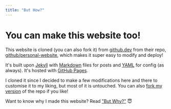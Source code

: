 ```yaml
---
title: "But How?"
---
```


# You can make this website too!

This website is cloned (you can also fork it) from [github.dev](https://github.dev) from their repo, [github/personal-website](https://github.com/github/personal-website), which makes it super easy to modify and deploy!

It's built upon [Jekyll](https://jekyllrb.com/) with [Markdown](https://learnxinyminutes.com/docs/markdown/) files for posts and [YAML](https://learnxinyminutes.com/docs/yaml/) for config (as always). It's hosted with [GitHub Pages](https://pages.github.com/).

I cloned it since I decided to make a few modifications here and there to customise it to my liking, but most of it is untouched. You can also [fork my version](https://github.com/AjitZero/ajitzero.github.io/fork) of the repo if you like!

Want to know why I made this website? Read ["But Why?"](/why/) 😇

